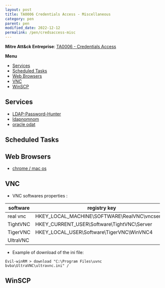 ```yaml
---
layout: post
title: TA0006 Credentials Access - Miscellaneous
category: pen
parent: pen
modified_date: 2022-12-12
permalink: /pen/credsaccess-misc
---
```


**Mitre Att&ck Entreprise**: [TA0006 - Credentials Access](https://attack.mitre.org/tactics/TA0006/)

**Menu**
<!-- vscode-markdown-toc -->
* [Services](#Services)
* [Scheduled Tasks](#ScheduledTasks)
* [Web Browsers](#WebBrowsers)
* [VNC](#VNC)
* [WinSCP](#WinSCP)

<!-- vscode-markdown-toc-config
	numbering=false
	autoSave=true
	/vscode-markdown-toc-config -->
<!-- /vscode-markdown-toc -->


## <a name='Services'></a>Services
- [LDAP-Password-Hunter](https://github.com/oldboy21/LDAP-Password-Hunter)
- [ldapnomnom](https://github.com/lkarlslund/ldapnomnom)
- [oracle odat](https://github.com/quentinhardy/odat)

## <a name='ScheduledTasks'></a>Scheduled Tasks

## <a name='WebBrowsers'></a>Web Browsers

- [chrome / mac os](https://github.com/breakpointHQ/chrome-bandit)

## <a name='VNC'></a>VNC

* VNC softwares properties :  

| software | registry key | folder |
|----------|--------------|--------|
| real vnc | HKEY_LOCAL_MACHINE\SOFTWARE\RealVNC\vncserver | |
| TightVNC | HKEY_CURRENT_USER\Software\TightVNC\Server | |
| TigerVNC | HKEY_LOCAL_USER\Software\TigerVNC\WinVNC4 | |
| UltraVNC | | | C:\Program Files\uvnc bvba\UltraVNC\ultravnc.ini |

* Example of download of the ini file:
```
Evil-winRM > download "C:\Program Files\uvnc bvba\UltraVNC\ultravnc.ini" /
```

## <a name='WinSCP'></a>WinSCP